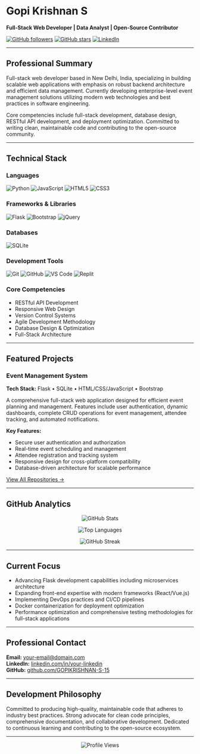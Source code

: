 # Gopi Krishnan S

**Full-Stack Web Developer | Data Analyst  | Open-Source Contributor**

[![GitHub followers](https://img.shields.io/github/followers/GOPIKRISHNAN-S-15?label=Follow&style=flat-square&color=0366d6)](https://github.com/GOPIKRISHNAN-S-15)
[![GitHub stars](https://img.shields.io/github/stars/GOPIKRISHNAN-S-15?style=flat-square&color=yellow)](https://github.com/GOPIKRISHNAN-S-15)
[![LinkedIn](https://img.shields.io/badge/LinkedIn-Connect-0077B5?style=flat-square&logo=linkedin&logoColor=white)](https://www.linkedin.com/in/your-linkedin)

---

## Professional Summary

Full-stack web developer based in New Delhi, India, specializing in building scalable web applications with emphasis on robust backend architecture and efficient data management. Currently developing enterprise-level event management solutions utilizing modern web technologies and best practices in software engineering.

Core competencies include full-stack development, database design, RESTful API development, and deployment optimization. Committed to writing clean, maintainable code and contributing to the open-source community.

---

## Technical Stack

### Languages
![Python](https://img.shields.io/badge/Python-3776AB?style=for-the-badge&logo=python&logoColor=white)
![JavaScript](https://img.shields.io/badge/JavaScript-F7DF1E?style=for-the-badge&logo=javascript&logoColor=black)
![HTML5](https://img.shields.io/badge/HTML5-E34F26?style=for-the-badge&logo=html5&logoColor=white)
![CSS3](https://img.shields.io/badge/CSS3-1572B6?style=for-the-badge&logo=css3&logoColor=white)

### Frameworks & Libraries
![Flask](https://img.shields.io/badge/Flask-000000?style=for-the-badge&logo=flask&logoColor=white)
![Bootstrap](https://img.shields.io/badge/Bootstrap-7952B3?style=for-the-badge&logo=bootstrap&logoColor=white)
![jQuery](https://img.shields.io/badge/jQuery-0769AD?style=for-the-badge&logo=jquery&logoColor=white)

### Databases
![SQLite](https://img.shields.io/badge/SQLite-003B57?style=for-the-badge&logo=sqlite&logoColor=white)

### Development Tools
![Git](https://img.shields.io/badge/Git-F05032?style=for-the-badge&logo=git&logoColor=white)
![GitHub](https://img.shields.io/badge/GitHub-181717?style=for-the-badge&logo=github&logoColor=white)
![VS Code](https://img.shields.io/badge/VS_Code-007ACC?style=for-the-badge&logo=visual-studio-code&logoColor=white)
![Replit](https://img.shields.io/badge/Replit-667881?style=for-the-badge&logo=replit&logoColor=white)

### Core Competencies
- RESTful API Development
- Responsive Web Design
- Version Control Systems
- Agile Development Methodology
- Database Design & Optimization
- Full-Stack Architecture

---

## Featured Projects

### Event Management System
**Tech Stack:** Flask • SQLite • HTML/CSS/JavaScript • Bootstrap

A comprehensive full-stack web application designed for efficient event planning and management. Features include user authentication, dynamic dashboards, complete CRUD operations for event management, attendee tracking, and automated notifications.

**Key Features:**
- Secure user authentication and authorization
- Real-time event scheduling and management
- Attendee registration and tracking system
- Responsive design for cross-platform compatibility
- Database-driven architecture for scalable performance

[View All Repositories →](https://github.com/GOPIKRISHNAN-S-15?tab=repositories)

---

## GitHub Analytics

<p align="center">
  <img src="https://github-readme-stats.vercel.app/api?username=GOPIKRISHNAN-S-15&show_icons=true&theme=github_dark&hide_border=true&bg_color=0d1117&title_color=58a6ff&icon_color=1f6feb&text_color=c9d1d9" alt="GitHub Stats" />
</p>

<p align="center">
  <img src="https://github-readme-stats.vercel.app/api/top-langs/?username=GOPIKRISHNAN-S-15&layout=compact&theme=github_dark&hide_border=true&bg_color=0d1117&title_color=58a6ff&text_color=c9d1d9" alt="Top Languages" />
</p>

<p align="center">
  <img src="https://github-readme-streak-stats.herokuapp.com/?user=GOPIKRISHNAN-S-15&theme=github-dark-blue&hide_border=true&background=0d1117" alt="GitHub Streak" />
</p>

---

## Current Focus

- Advancing Flask development capabilities including microservices architecture
- Expanding front-end expertise with modern frameworks (React/Vue.js)
- Implementing DevOps practices and CI/CD pipelines
- Docker containerization for deployment optimization
- Performance optimization and comprehensive testing methodologies for full-stack applications

---

## Professional Contact

**Email:** your-email@domain.com  
**LinkedIn:** [linkedin.com/in/your-linkedin](https://www.linkedin.com/in/your-linkedin)  
**GitHub:** [github.com/GOPIKRISHNAN-S-15](https://github.com/GOPIKRISHNAN-S-15)

---

## Development Philosophy

Committed to producing high-quality, maintainable code that adheres to industry best practices. Strong advocate for clean code principles, comprehensive documentation, and collaborative development. Dedicated to continuous learning and contributing to the open-source ecosystem.

---

<p align="center">
  <img src="https://komarev.com/ghpvc/?username=GOPIKRISHNAN-S-15&color=blueviolet&style=flat-square&label=Profile+Views" alt="Profile Views" />
</p>
